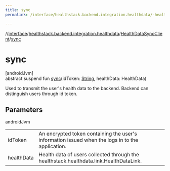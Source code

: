 ```yaml
---
title: sync
permalink: /interface/healthstack.backend.integration.healthdata/-health-data-sync-client/sync.html

---
```

//[interface](/bi_interface.html)/[healthstack.backend.integration.healthdata](../index.html)/[HealthDataSyncClient](index.html)/[sync](sync.html)



# sync



[androidJvm]\
abstract suspend fun [sync](sync.html)(idToken: [String](https://kotlinlang.org/api/latest/jvm/stdlib/kotlin/-string/index.html), healthData: HealthData)



Used to transmit the user's health data to the backend. Backend can distinguish users through id token.



## Parameters


androidJvm

| | |
|---|---|
| idToken | An encrypted token containing the user's information issued when the logs in to the application. |
| healthData | Health data of users collected through the healthstack.healthdata.link.HealthDataLink. |




